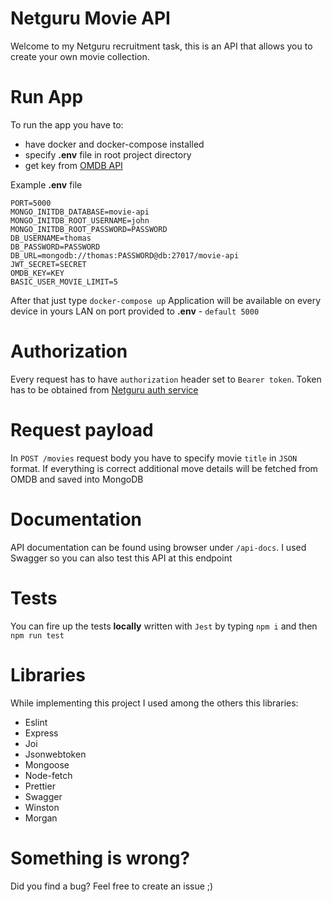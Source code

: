 # Netguru Movie API

Welcome to my Netguru recruitment task, this is an API that allows you to create your own movie collection.

# Run App

To run the app you have to:

- have docker and docker-compose installed
- specify **.env** file in root project directory
- get key from [OMDB API](http://www.omdbapi.com/)

Example **.env** file

    PORT=5000
    MONGO_INITDB_DATABASE=movie-api
    MONGO_INITDB_ROOT_USERNAME=john
    MONGO_INITDB_ROOT_PASSWORD=PASSWORD
    DB_USERNAME=thomas
    DB_PASSWORD=PASSWORD
    DB_URL=mongodb://thomas:PASSWORD@db:27017/movie-api
    JWT_SECRET=SECRET
    OMDB_KEY=KEY
    BASIC_USER_MOVIE_LIMIT=5

After that just type `docker-compose up`
Application will be available on every device in yours LAN on port provided to **.env** - `default 5000`

# Authorization

Every request has to have `authorization` header set to `Bearer token`. Token has to be obtained from [Netguru auth service](https://github.com/netguru/nodejs-recruitment-task)

# Request payload

In `POST /movies` request body you have to specify movie `title` in `JSON` format. If everything is correct additional move details will be fetched from OMDB and saved into MongoDB

# Documentation

API documentation can be found using browser under `/api-docs`. I used Swagger so you can also test this API at this endpoint

# Tests

You can fire up the tests **locally** written with `Jest` by typing `npm i` and then `npm run test`

# Libraries

While implementing this project I used among the others this libraries:

- Eslint
- Express
- Joi
- Jsonwebtoken
- Mongoose
- Node-fetch
- Prettier
- Swagger
- Winston
- Morgan

# Something is wrong?

Did you find a bug? Feel free to create an issue ;)
